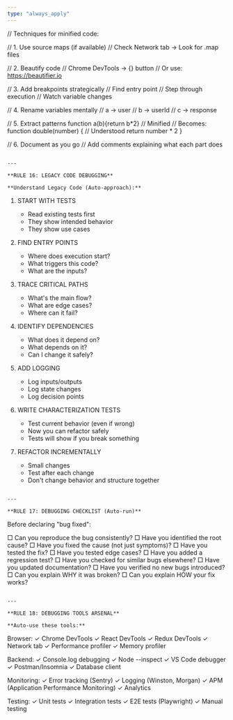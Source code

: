 ```yaml
---
type: "always_apply"
---
```


// Techniques for minified code:

// 1. Use source maps (if available)
// Check Network tab → Look for .map files

// 2. Beautify code
// Chrome DevTools → {} button
// Or use: https://beautifier.io

// 3. Add breakpoints strategically
// Find entry point
// Step through execution
// Watch variable changes

// 4. Rename variables mentally
// a → user
// b → userId
// c → response

// 5. Extract patterns
function a(b){return b*2}  // Minified
// Becomes:
function double(number) {  // Understood
  return number * 2
}

// 6. Document as you go
// Add comments explaining what each part does
```

---

**RULE 16: LEGACY CODE DEBUGGING**

**Understand Legacy Code (Auto-approach):**
```
1. START WITH TESTS
   - Read existing tests first
   - They show intended behavior
   - They show use cases

2. FIND ENTRY POINTS
   - Where does execution start?
   - What triggers this code?
   - What are the inputs?

3. TRACE CRITICAL PATHS
   - What's the main flow?
   - What are edge cases?
   - Where can it fail?

4. IDENTIFY DEPENDENCIES
   - What does it depend on?
   - What depends on it?
   - Can I change it safely?

5. ADD LOGGING
   - Log inputs/outputs
   - Log state changes
   - Log decision points

6. WRITE CHARACTERIZATION TESTS
   - Test current behavior (even if wrong)
   - Now you can refactor safely
   - Tests will show if you break something

7. REFACTOR INCREMENTALLY
   - Small changes
   - Test after each change
   - Don't change behavior and structure together
```

---

**RULE 17: DEBUGGING CHECKLIST (Auto-run)**
```
Before declaring "bug fixed":

□ Can you reproduce the bug consistently?
□ Have you identified the root cause?
□ Have you fixed the cause (not just symptoms)?
□ Have you tested the fix?
□ Have you tested edge cases?
□ Have you added a regression test?
□ Have you checked for similar bugs elsewhere?
□ Have you updated documentation?
□ Have you verified no new bugs introduced?
□ Can you explain WHY it was broken?
□ Can you explain HOW your fix works?
```

---

**RULE 18: DEBUGGING TOOLS ARSENAL**

**Auto-use these tools:**
```
Browser:
✓ Chrome DevTools
✓ React DevTools
✓ Redux DevTools
✓ Network tab
✓ Performance profiler
✓ Memory profiler

Backend:
✓ Console.log debugging
✓ Node --inspect
✓ VS Code debugger
✓ Postman/Insomnia
✓ Database client

Monitoring:
✓ Error tracking (Sentry)
✓ Logging (Winston, Morgan)
✓ APM (Application Performance Monitoring)
✓ Analytics

Testing:
✓ Unit tests
✓ Integration tests
✓ E2E tests (Playwright)
✓ Manual testing